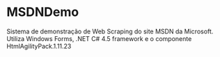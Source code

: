 # MSDNDemo
Sistema de demonstração de Web Scraping do site MSDN da Microsoft. Utiliza Windows Forms, .NET C# 4.5 framework e o componente HtmlAgilityPack.1.11.23
